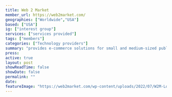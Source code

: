 ```yaml
---
title: Web 2 Market
member_url: https://web2market.com/
geographies: ["Worldwide","USA"]
based: ["USA"]
ig: ["interest group"] 
services: ["services provided"] 
tags: ["members"]
categories: ["Technology providers"]
summary: "provides e-commerce solutions for small and medium-sized publishers, primarily using the Magento and Shopify platforms, making it easy and affordable to sell online."
press:
active: true
layout: post
showReadTime: false
showDate: false
permalink: ""
date: 
featureImage: "https://web2market.com/wp-content/uploads/2022/07/W2M-Logo-trans.webp"
---
```

